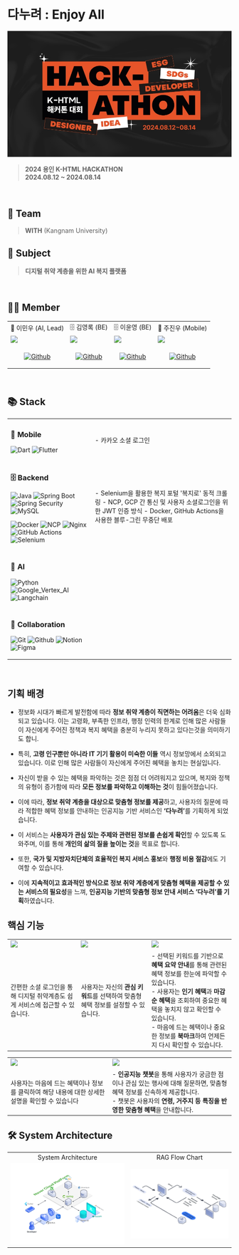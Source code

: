
# 다누려 : Enjoy All

<img src="https://github.com/K-html/.github/blob/main/profile/enjoy-all%20banner.jpg?raw=true"/>

>  **2024 용인 K-HTML HACKATHON** <br/> **2024.08.12 ~ 2024.08.14**

<br>

## 🤝 Team
> **WITH** (Kangnam University)

## 📌 Subject
> **디지털 취약 계층을 위한 AI 복지 플랫폼**

<br/>

## 👨‍💻 Member

<table>
  <tr>
    <td align=center> 🧠 이민우 (AI, Lead) </td>
    <td align=center> 🗄️ 김영록 (BE) </td>
    <td align=center> 🗄️ 이윤영 (BE) </td>
    <td align=center> 📱 주진우 (Mobile) </td>
  </tr>
  <tr>
    <td><img src="https://avatars.githubusercontent.com/u/106532802?v=4"></td>
    <td><img src="https://avatars.githubusercontent.com/u/95115004?v=4"></td>
    <td><img src="https://avatars.githubusercontent.com/u/130331004?v=4"></td>
    <td><img src="https://avatars.githubusercontent.com/u/87220966?v=4"></td>
  </tr>
  <tr>
    <td align=center>
      
[![Github](https://img.shields.io/badge/minuum-434343?style=for-the-badge&logo=github&logoColor=white)](https://github.com/minuum)
    </td>
    <td align=center>
      
[![Github](https://img.shields.io/badge/rogi_rogi-434343?style=for-the-badge&logo=github&logoColor=white)](https://github.com/rogi-rogi)
    </td>
    <td align=center>

[![Github](https://img.shields.io/badge/lydbsdud-434343?style=for-the-badge&logo=github&logoColor=white)](https://github.com/lydbsdud)  
    </td>
    <td align=center>

[![Github](https://img.shields.io/badge/StyxWORKSPACE-434343?style=for-the-badge&logo=github&logoColor=white)](https://github.com/StyxWORKSPACE)
    </td>    
  </tr>
</table>



<br/>

## 📚 Stack

<table>
  <tr>
    <td>
      
### 📱 Mobile

![Dart](https://img.shields.io/badge/Dart-0175C2?style=for-the-badge&logo=dart&logoColor=white)
![Flutter](https://img.shields.io/badge/Flutter-02569B?style=for-the-badge&logo=flutter&logoColor=white)
    </td>
    <td>
      - 카카오 소셜 로그인 
    </td>
  </tr>
  <tr>
    <td>
  
### 🗄️ Backend
  
![Java](https://img.shields.io/badge/Java-007396?style=for-the-badge&logo=openjdk&logoColor=white)
![Spring Boot](https://img.shields.io/badge/SPRING_BOOT-6DB33F?style=for-the-badge&logo=spring&logoColor=white)
![Spring Security](https://img.shields.io/badge/SPRING_SECURITY-6DB33F?style=for-the-badge&logo=springsecurity&logoColor=white)
![MySQL](https://img.shields.io/badge/MySQL-4479A1?style=for-the-badge&logo=mysql&logoColor=white)
<br>

![Docker](https://img.shields.io/badge/Docker-2496ED?style=for-the-badge&logo=docker&logoColor=white)
![NCP](https://img.shields.io/badge/Naver_Server-03C75A?style=for-the-badge&logo=naver&logoColor=white)
![Nginx](https://img.shields.io/badge/NGINX-009639?style=for-the-badge&logo=nginx&logoColor=white)
![GitHub Actions](https://img.shields.io/badge/GITHUB_ACTIONS-2088FF?style=for-the-badge&logo=githubactions&logoColor=white)
![Selenium](https://img.shields.io/badge/SELENIUM-43B02A?style=for-the-badge&logo=selenium&logoColor=white)
    </td>
    <td>
     - Selenium을 활용한 복지 포털 '복지로' 동적 크롤링
     - NCP, GCP 간 통신 및 사용자 소셜로그인을 위한 JWT 인증 방식
     - Docker, GitHub Actions을 사용한 블루-그린 무중단 배포
    </td>
  </tr>
  <tr>
    <td>
      
### 🧠 AI

![Python](https://img.shields.io/badge/Python-3776AB?style=for-the-badge&logo=python&logoColor=white)
![Google_Vertex_AI](https://img.shields.io/badge/Google_Vertex_AI_Server-4285F4?style=for-the-badge&logo=googlecloud&logoColor=white)
![Langchain](https://img.shields.io/badge/Langchain-1C3C3C?style=for-the-badge&logo=langchain&logoColor=white)
    </td>
    <td>
    </td>
  </tr>
  <tr>
    <td>

### 🤝 Collaboration

![Git](https://img.shields.io/badge/GIT-F05032?style=for-the-badge&logo=git&logoColor=white)
![Github](https://img.shields.io/badge/GITHUB-181717?style=for-the-badge&logo=github&logoColor=white)
![Notion](https://img.shields.io/badge/NOTION-000000?style=for-the-badge&logo=notion&logoColor=white)
![Figma](https://img.shields.io/badge/FIGMA-F24E1E.svg?style=for-the-badge&logo=figma&logoColor=white)
    </td>
  </tr>
</table>

<br/>

<h2 tabindex="-1" class="heading-element" dir="auto">기획 배경</h2>
<ul dir="auto">
<li>
<p dir="auto">정보화 시대가 빠르게 발전함에 따라 <strong>정보 취약 계층이 직면하는 어려움</strong>은 더욱 심화되고 있습니다. 이는 고령화, 부족한 인프라, 행정 인력의 한계로 인해 많은 사람들이 자신에게 주어진 정책과 복지 혜택을 충분히 누리지 못하고 있다는것을 의미하기도 합니.</p>
</li>
<li>
<p dir="auto">특히, <strong>고령 인구뿐만 아니라 IT 기기 활용이 미숙한 이들</strong> 역시 정보망에서 소외되고 있습니다. 이로 인해 많은 사람들이 자신에게 주어진 혜택을 놓치는 현실입니다.</p>
</li>
<li>
<p dir="auto">자신이 받을 수 있는 혜택을 파악하는 것은 점점 더 어려워지고 있으며, 복지와 정책의 유형이 증가함에 따라 <strong>모든 정보를 파악하고 이해하는 것</strong>이 힘들어졌습니다.</p>
</li>
<li>
<p dir="auto">이에 따라, <strong>정보 취약 계층을 대상으로 맞춤형 정보를 제공</strong>하고, 사용자의 질문에 따라 적합한 혜택 정보를 안내하는 인공지능 기반 서비스인 <strong>‘다누려’</strong>를 기획하게 되었습니다.</p>
</li>
<li>
<p dir="auto">이 서비스는 <strong>사용자가 관심 있는 주제와 관련된 정보를 손쉽게 확인</strong>할 수 있도록 도와주며, 이를 통해 <strong>개인의 삶의 질을 높이는 것</strong>을 목표로 합니다.</p>
</li>
<li>
<p dir="auto">또한, <strong>국가 및 지방자치단체의 효율적인 복지 서비스 홍보</strong>와 <strong>행정 비용 절감</strong>에도 기여할 수 있습니다.</p>
</li>
<li>
<p dir="auto">이에 <strong>지속적이고 효과적인 방식으로 정보 취약 계층에게 맞춤형 혜택을 제공할 수 있는 서비스의 필요성</strong>을 느껴, <strong>인공지능 기반의 맞춤형 정보 안내 서비스 ‘다누려’를 기획</strong>하였습니다.</p>
</li>
</ul>


## 핵심 기능

<table>
  <tr>
    <td>
      <img src=https://github.com/user-attachments/assets/cd9e09a4-a93b-43f8-90af-f189ab270948>
    </td>
    <td>
      <img src=https://github.com/user-attachments/assets/2a05440c-e8a4-4d2d-8077-af320ea9e833>
    </td>
    <td>
      <img src=https://github.com/user-attachments/assets/fc470dde-16fe-469f-9338-12a97fdd4f58>
    </td>
  </tr>
  <tr>
    <td>
      간편한 소셜 로그인</strong>을 통해 디지털 취약계층도 쉽게 서비스에 접근할 수 있습니다.
    </td>
    <td>
      사용자는 자신의 <strong>관심 키워드</strong>를 선택하여 맞춤형 혜택 정보를 설정할 수 있습니다.
    </td>
    <td>
      - 선택된 키워드를 기반으로 <strong>혜택 요약 안내</strong>를 통해 관련된 혜택 정보를 한눈에 파악할 수 있습니다.<br>
      - 사용자는 <strong>인기 혜택</strong>과 <strong>마감 순 혜택</strong>을 조회하여 중요한 혜택을 놓치지 않고 확인할 수 있습니다.<br>
      - 마음에 드는 혜택이나 중요한 정보를 <strong>북마크</strong>하여 언제든지 다시 확인할 수 있습니다.
    </td>
  </tr>
</table>



<table>
  <tr>
    <td>
      <img src=https://github.com/user-attachments/assets/ace1b7ea-c947-414d-a32e-944fd13dd8fa>
    </td>
    <td>
      <img src=https://github.com/user-attachments/assets/8ec967c5-e73f-4a0f-9d0e-225636eec0b2>
    </td>
  </tr>
  <tr>
    <td>     
      사용자는 마음에 드는 혜택이나 정보를 클릭하여 해당 내용에 대한 상세한 설명을 확인할 수 있습니다
    </td>
    <td>
      - <strong>인공지능 챗봇</strong>을 통해 사용자가 궁금한 점이나 관심 있는 행사에 대해 질문하면, 맞춤형 혜택 정보를 신속하게 제공합니다.<br>
      - 챗봇은 사용자의 <strong>연령, 거주지 등 특징을 반영한 맞춤형 혜택</strong>을 안내합니다.
    </td>
  </tr>
</table>







## 🛠️ System Architecture

<table>
  <tr>
    <td align=center>
      System Architecture
    </td>
    <td align=center>
      RAG Flow Chart
    </td>
  </tr>
  <tr>
    <td>
      <img src="https://github.com/K-html/.github/blob/main/profile/enjoy-all%20system%20architecture%20configuration%20chart.png?raw=true"/>
    </td>
    <td>
      <img src="https://github.com/K-html/.github/blob/main/profile/enjoy-all%20ai%20architecture%20flow%20chart.png?raw=true"/>
    </td>
  </tr>
</table>
<br/>
